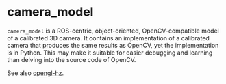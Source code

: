 # camera_model

`camera_model` is a ROS-centric, object-oriented, OpenCV-compatible
model of a calibrated 3D camera. It contains an implementation of a
calibrated camera that produces the same results as OpenCV, yet the
implementation is in Python. This may make it suitable for easier
debugging and learning than delving into the source code of OpenCV.

See also [opengl-hz](https://github.com/strawlab/opengl-hz).
